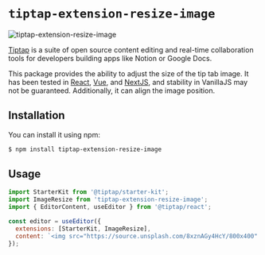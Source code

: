 # `tiptap-extension-resize-image`

![tiptap-extension-resize-image](https://github.com/bae-sh/tiptap-extension-resize-image/assets/37887690/e79f3d2a-c2df-4506-ac4a-fb71918569b4)

[Tiptap](https://tiptap.dev/) is a suite of open source content editing and real-time collaboration tools for developers building apps like Notion or Google Docs.

This package provides the ability to adjust the size of the tip tab image. It has been tested in [React](https://codesandbox.io/p/devbox/react-tiptap-image-extension-3ztv5s?file=%2Fsrc%2Ftiptap.tsx%3A5%2C26-5%2C55), [Vue](https://codesandbox.io/p/devbox/vue-tiptap-image-extension-tvxx62?file=%2Fsrc%2FTiptap.vue%3A9%2C1), and [NextJS](https://codesandbox.io/p/devbox/nextjs-tiptap-image-extension-nk6v7p?file=%2Fapp%2Ftiptap.tsx%3A17%2C1), and stability in VanillaJS may not be guaranteed. Additionally, it can align the image position.

## Installation

You can install it using npm:

```bash
$ npm install tiptap-extension-resize-image
```

## Usage

```javascript
import StarterKit from '@tiptap/starter-kit';
import ImageResize from 'tiptap-extension-resize-image';
import { EditorContent, useEditor } from '@tiptap/react';

const editor = useEditor({
  extensions: [StarterKit, ImageResize],
  content: `<img src="https://source.unsplash.com/8xznAGy4HcY/800x400" />`,
});
```
